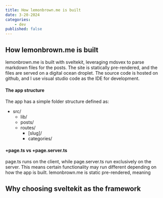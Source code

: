 ```yaml
---
title: How lemonbrown.me is built
date: 3-20-2024
categories:
    - dev
published: false
---
```


## How lemonbrown.me is built

lemonbrown.me is built with sveltekit, leveraging mdsvex to parse markdown files for the posts. The site is statically pre-rendered, and the files are served on a digital ocean droplet. The source code is hosted on github, and I use visual studio code as the IDE for development.

#### The app structure

The app has a simple folder structure defined as:  
- src/
    - lib/
    - posts/
    - routes/
        - [slug]/
        - categories/

#### +page.ts vs +page.server.ts
page.ts runs on the client, while page.server.ts run exclusively on the server. This means certain functionality may run different depending on how the app is built. lemonbrown.me is static pre-rendered, meaning 


## Why choosing sveltekit as the framework

